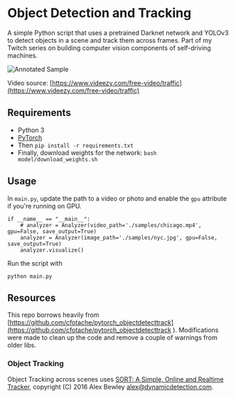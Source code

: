 # Object Detection and Tracking

A simple Python script that uses a pretrained Darknet network and YOLOv3 to detect objects in a scene and track them across frames. Part of my Twitch series on building computer vision components of self-driving machines.

![Annotated Sample](./sample.gif)

Video source: [https://www.videezy.com/free-video/traffic](https://www.videezy.com/free-video/traffic)

## Requirements

* Python 3
* [PyTorch](https://pytorch.org/get-started/locally/)
* Then `pip install -r requirements.txt`
* Finally, download weights for the network: `bash model/download_weights.sh`

## Usage

In `main.py`, update the path to a video or photo and enable the `gpu` attribute if you're running on GPU.

```
if __name__ == "__main__":
    # analyzer = Analyzer(video_path='./samples/chicago.mp4', gpu=False, save_output=True)
    analyzer = Analyzer(image_path='./samples/nyc.jpg', gpu=False, save_output=True)
    analyzer.visualize()
```

Run the script with

    python main.py

## Resources

This repo borrows heavily from [https://github.com/cfotache/pytorch_objectdetecttrack](https://github.com/cfotache/pytorch_objectdetecttrack
). Modifications were made to clean up the code and remove a couple of warnings from older libs.

### Object Tracking 

Object Tracking across scenes uses [SORT: A Simple, Online and Realtime Tracker](https://github.com/abewley/sort), copyright (C) 2016 Alex Bewley alex@dynamicdetection.com.



